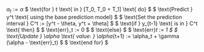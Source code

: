 $\alpha_t := \alpha$
$ \text{for } t \text{ in } [T_0, T_0 + T_1] \text{ do} $
$ \text{Predict } y^t \text{ using the base prediction model} $
$ \text{Set the prediction interval } C^t := [y^t - \theta, y^t + \theta] $
$ \text{if } y_{t-1} \text{ is in } C^t \text{ then} $
$ \text{err}_t := 0 $
$ \text{else} $
$ \text{err}_t := 1 $
$ \text{Update } \alpha \text{ value: } \alpha_{t+1} := \alpha_t + \gamma (\alpha - \text{err}_t) $
$ \text{end for} $